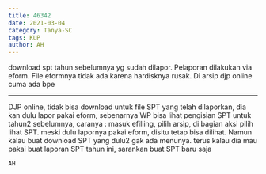```yaml
---
title: 46342
date: 2021-03-04
category: Tanya-SC
tags: KUP
author: AH
---
```


download spt tahun sebelumnya yg sudah dilapor. Pelaporan dilakukan via eform. File eformnya tidak ada karena hardisknya rusak. Di arsip djp online cuma ada bpe

---

DJP online, tidak bisa download untuk file SPT yang telah dilaporkan, dia kan dulu lapor pakai eform, sebenarnya WP bisa lihat pengisian SPT untuk tahun2 sebelumnya, caranya : masuk efilling, pilih arsip, di bagian aksi pilih lihat SPT. meski dulu lapornya pakai eform, disitu tetap bisa dilihat. Namun kalau buat download SPT yang dulu2 gak ada menunya. terus kalau dia mau pakai buat laporan SPT tahun ini, sarankan buat SPT baru saja

`AH`
